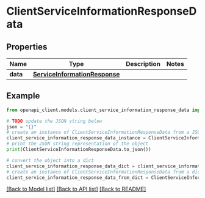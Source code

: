 # ClientServiceInformationResponseData


## Properties

Name | Type | Description | Notes
------------ | ------------- | ------------- | -------------
**data** | [**ServiceInformationResponse**](ServiceInformationResponse.md) |  | 

## Example

```python
from openapi_client.models.client_service_information_response_data import ClientServiceInformationResponseData

# TODO update the JSON string below
json = "{}"
# create an instance of ClientServiceInformationResponseData from a JSON string
client_service_information_response_data_instance = ClientServiceInformationResponseData.from_json(json)
# print the JSON string representation of the object
print(ClientServiceInformationResponseData.to_json())

# convert the object into a dict
client_service_information_response_data_dict = client_service_information_response_data_instance.to_dict()
# create an instance of ClientServiceInformationResponseData from a dict
client_service_information_response_data_from_dict = ClientServiceInformationResponseData.from_dict(client_service_information_response_data_dict)
```
[[Back to Model list]](../README.md#documentation-for-models) [[Back to API list]](../README.md#documentation-for-api-endpoints) [[Back to README]](../README.md)


